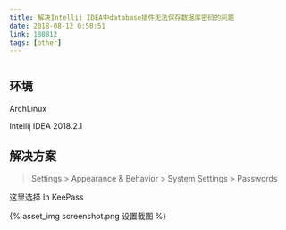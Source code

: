 ```yaml
---
title: 解决Intellij IDEA中database插件无法保存数据库密码的问题
date: 2018-08-12 0:50:51
link: 180812
tags: [other]
---
```

#

## 环境

ArchLinux

Intellij IDEA 2018.2.1

## 解决方案

> Settings > Appearance & Behavior > System Settings > Passwords

这里选择 In KeePass

{% asset_img screenshot.png 设置截图 %}
